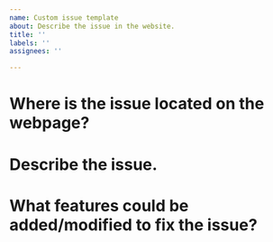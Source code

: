 ```yaml
---
name: Custom issue template
about: Describe the issue in the website.
title: ''
labels: ''
assignees: ''

---
```


# Where is the issue located on the webpage?

# Describe the issue.

# What features could be added/modified to fix the issue?
